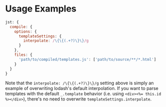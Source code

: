 # Usage Examples

```js
jst: {
  compile: {
    options: {
      templateSettings: {
        interpolate: /\{\{(.+?)\}\}/g
      }
    },
    files: {
      'path/to/compiled/templates.js': ['path/to/source/**/*.html']
    }
  }
}
```
Note that the `interpolate: /\{\{(.+?)\}\}/g` setting above is simply an example of overwriting lodash's default interpolation. If you want to parse templates with the default `_.template` behavior (i.e. using `<div><%= this.id %></div>`), there's no need to overwrite `templateSettings.interpolate`.
